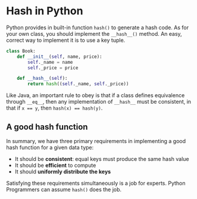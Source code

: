 # Hash in Python
Python provides in built-in function `hash()` to generate a hash code. As for your own class, you should implement the `__hash__()` method. An easy, correct way to implement it is to use a key tuple. 

```python
class Book:
    def __init__(self, name, price):
        self._name = name
        self._price = price

    def __hash__(self):
        return hash((self._name, self._price))
```

Like Java, an important rule to obey is that if a class defines equivalence through `__eq__`, then any implementation of `__hash__` must be consistent, in that if `x == y`, then `hash(x) == hash(y)`. 

## A good hash function
In summary, we have three primary requirements in implementing a good hash function for a given data type:

- It should be **consistent**: equal keys must produce the same hash value
- It should be **efficient** to compute
- It should **uniformly distribute the keys**

Satisfying these requirements simultaneously is a job for experts. Python Programmers can assume `hash()` does the job.